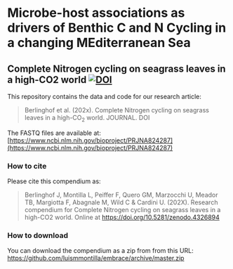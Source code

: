 # Microbe-host associations as drivers of Benthic C and N Cycling in a changing MEditerranean Sea

## Complete Nitrogen cycling on seagrass leaves in a high-CO2 world [![DOI](https://zenodo.org/badge/450500219.svg)](https://zenodo.org/badge/latestdoi/450500219)


This repository contains the data and code for our research article:

> Berlinghof et al. (202x). Complete Nitrogen cycling on seagrass leaves in a high-$\text{CO}_2$ world. JOURNAL. DOI <DOI>

The FASTQ files are available at: [https://www.ncbi.nlm.nih.gov/bioproject/PRJNA824287](https://www.ncbi.nlm.nih.gov/bioproject/PRJNA824287)

### How to cite

Please cite this compendium as:


> Berlinghof J, Montilla L, Peiffer F, Quero GM, Marzocchi U, Meador TB, Margiotta F, Abagnale M, Wild C & Cardini U. (202X). Research compendium for Complete Nitrogen cycling on seagrass leaves in a high-CO2 world. Online at  https://doi.org/10.5281/zenodo.4326894

### How to download

You can download the compendium as a zip from from this URL:
<https://github.com/luismmontilla/embrace/archive/master.zip>


